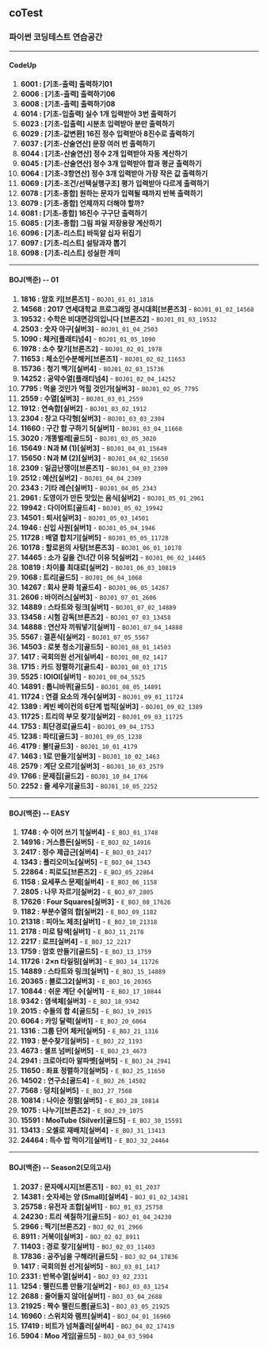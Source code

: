 ## coTest
### 파이썬 코딩테스트 연습공간
***
#### CodeUp
1. **6001 : [기초-출력] 출력하기01**
2. **6006 : [기초-출력] 출력하기06**
3. **6008 : [기초-출력] 출력하기08**
4. **6014 : [기초-입출력] 실수 1개 입력받아 3번 출력하기**
5. **6023 : [기초-입출력] 시분초 입력받아 분만 출력하기**
6. **6029 : [기초-값변환] 16진 정수 입력받아 8진수로 출력하기**
7. **6037 : [기초-산술연산] 문장 여러 번 출력하기**
8. **6044 : [기초-산술연산] 정수 2개 입력받아 자동 계산하기**
9. **6045 : [기초-산술연산] 정수 3개 입력받아 합과 평균 출력하기**
10. **6064 : [기초-3항연산] 정수 3개 입력받아 가장 작은 값 출력하기**
11. **6069 : [기초-조건/선택실행구조] 평가 입력받아 다르게 출력하기**
12. **6078 : [기초-종합] 원하는 문자가 입력될 때까지 반복 출력하기**
13. **6079 : [기초-종합] 언제까지 더해야 할까?**
14. **6081 : [기초-종합] 16진수 구구단 출력하기**
15. **6085 : [기초-종합] 그림 파일 저장용량 계산하기**
16. **6096 : [기초-리스트] 바둑알 십자 뒤집기**
17. **6097 : [기초-리스트] 설탕과자 뽑기**
18. **6098 : [기초-리스트] 성실한 개미**
***
#### BOJ(백준) -- 01
1. **1816 : 암호 키[브론즈1]** - `BOJ01_01_01_1816`
2. **14568 : 2017 연세대학교 프로그래밍 경시대회[브론즈3]** - `BOJ01_01_02_14568`
3. **19532 : 수학은 비대면강의입니다 [브론즈2]** - `BOJ01_01_03_19532`
4. **2503 : 숫자 야구[실버3]** - `BOJ01_01_04_2503`
5. **1090 : 체커[플래티넘4]** - `BOJ01_01_05_1090`
6. **1978 : 소수 찾기[브론즈2]** - `BOJ01_02_01_1978`
7. **11653 : 체소인수분해커[브론즈1]** - `BOJ01_02_02_11653`
8. **15736 : 청기 백기[실버4]** - `BOJ01_02_03_15736`
9. **14252 : 공약수열[플래티넘4]** - `BOJ01_02_04_14252`
10. **7795 : 먹을 것인가 먹힐 것인가[실버3]** - `BOJ01_02_05_7795`
11. **2559 : 수열[실버3]** - `BOJ01_03_01_2559`
12. **1912 : 연속합[실버2]** - `BOJ01_03_02_1912`
13. **2304 : 창고 다각형[실버3]** - `BOJ01_03_03_2304`
14. **11660 : 구간 합 구하기 5[실버1]** - `BOJ01_03_04_11660`
15. **3020 : 개똥벌레[골드5]** - `BOJ01_03_05_3020`
16. **15649 : N과 M (1)[실버3]** - `BOJ01_04_01_15649`
17. **15650 : N과 M (2)[실버3]** - `BOJ01_04_02_15650`
18. **2309 : 일곱난쟁이[브론즈1]** - `BOJ01_04_03_2309`
19. **2512 : 예산[실버2]** - `BOJ01_04_04_2309`
20. **2343 : 기타 레슨[실버1]** - `BOJ01_04_05_2343`
21. **2961 : 도영이가 만든 맛있는 음식[실버2]** - `BOJ01_05_01_2961`
22. **19942 : 다이어트[골드4]** - `BOJ01_05_02_19942`
23. **14501 : 퇴사[실버3]** - `BOJ01_05_03_14501`
24. **1946 : 신입 사원[실버1]** - `BOJ01_05_04_1946`
25. **11728 : 배열 합치기[실버5]** - `BOJ01_05_05_11728`
26. **10178 : 할로윈의 사탕[브론즈3]** - `BOJ01_06_01_10178`
27. **14465 : 소가 길을 건너간 이유 5[실버2]** - `BOJ01_06_02_14465`
28. **10819 : 차이를 최대로[실버2]** - `BOJ01_06_03_10819`
29. **1068 : 트리[골드5]** - `BOJ01_06_04_1068`
30. **14267 : 회사 문화 1[골드4]** - `BOJ01_06_05_14267`
31. **2606 : 바이러스[실버3]** - `BOJ01_07_01_2606`
32. **14889 : 스타트와 링크[실버1]** - `BOJ01_07_02_14889`
33. **13458 : 시험 감독[브론즈2]** - `BOJ01_07_03_13458`
34. **14888 : 연산자 끼워넣기[실버1]** - `BOJ01_07_04_14888`
35. **5567 : 결혼식[실버2]** - `BOJ01_07_05_5567`
36. **14503 : 로봇 청소기[골드5]** - `BOJ01_08_01_14503`
37. **1417 : 국회의원 선거[실버4]** - `BOJ01_08_02_1417`
38. **1715 : 카드 정렬하기[골드4]** - `BOJ01_08_03_1715`
39. **5525 : IOIOI[실버1]** - `BOJ01_08_04_5525`
40. **14891 : 톱니바퀴[골드5]** - `BOJ01_08_05_14891`
41. **11724 : 연결 요소의 개수[실버3]** - `BOJ01_09_01_11724`
42. **1389 : 케빈 베이컨의 6단계 법칙[실버3]** - `BOJ01_09_02_1389`
43. **11725 : 트리의 부모 찾기[실버2]** - `BOJ01_09_03_11725`
44. **1753 : 최단경로[골드4]** - `BOJ01_09_04_1753`
45. **1238 : 파티[골드3]** - `BOJ01_09_05_1238`
46. **4179 : 불![골드3]** - `BOJ01_10_01_4179`
47. **1463 : 1로 만들기[실버3]** - `BOJ01_10_02_1463`
48. **2579 : 계단 오르기[실버3]** - `BOJ01_10_03_2579`
49. **1766 : 문제집[골드2]** - `BOJ01_10_04_1766` 
50. **2252 : 줄 세우기[골드3]** - `BOJ01_10_05_2252`
***
#### BOJ(백준) -- EASY
01. **1748 : 수 이어 쓰기 1[실버4]** - `E_BOJ_01_1748`
02. **14916 : 거스름돈[실버5]** - `E_BOJ_02_14916`
03. **2417 : 정수 제곱근[실버4]** - `E_BOJ_03_2417`
04. **1343 : 폴리오미노[실버5]** - `E_BOJ_04_1343`
05. **22864 : 피로도[브론즈2]** - `E_BOJ_05_22864`
06. **1158 : 요세푸스 문제[실버4]** - `E_BOJ_06_1158`
07. **2805 : 나무 자르기[실버2]** - `E_BOJ_07_2805`
08. **17626 : Four Squares[실버3]** - `E_BOJ_08_17626`
09. **1182 : 부분수열의 합[실버2]** - `E_BOJ_09_1182`
10. **21318 : 피아노 체조[실버1]** - `E_BOJ_10_21318`
11. **2178 : 미로 탐색[실버1]** - `E_BOJ_11_2178`
12. **2217 : 로프[실버4]** - `E_BOJ_12_2217`
13. **1759 : 암호 만들기[골드5]** - `E_BOJ_13_1759`
14. **11726 : 2×n 타일링[실버3]** - `E_BOJ_14_11726`
15. **14889 : 스타트와 링크[실버1]** - `E_BOJ_15_14889`
16. **20365 : 블로그2[실버3]** - `E_BOJ_16_20365`
17. **10844 : 쉬운 계단 수[실버1]** - `E_BOJ_17_10844`
18. **9342 : 염색체[실버3]** - `E_BOJ_18_9342`
19. **2015 : 수들의 합 4[골드5]** - `E_BOJ_19_2015`
20. **6064 : 카잉 달력[실버1]** - `E_BOJ_20_6064`
21. **1316 : 그룹 단어 체커[실버5]** - `E_BOJ_21_1316`
22. **1193 : 분수찾기[실버5]** - `E_BOJ_22_1193`
23. **4673 : 셀프 넘버[실버5]** - `E_BOJ_23_4673`
24. **2941 : 크로아티아 알파벳[실버5]** - `E_BOJ_24_2941`
25. **11650 : 좌표 정렬하기[실버5]** - `E_BOJ_25_11650`
26. **14502 : 연구소[골드4]** - `E_BOJ_26_14502`
27. **7568 : 덩치[실버5]** - `E_BOJ_27_7568`
28. **10814 : 나이순 정렬[실버5]** - `E_BOJ_28_10814`
29. **1075 : 나누기[브론즈2]** - `E_BOJ_29_1075`
30. **15591 : MooTube (Silver)[골드5]** - `E_BOJ_30_15591`
31. **13413 : 오셀로 재배치[실버4]** - `E_BOJ_31_13413`
32. **24464 : 득수 밥 먹이기[실버1]** - `E_BOJ_32_24464`
***
#### BOJ(백준) -- Season2(모의고사)
01. **2037 : 문자메시지[브론즈1]** - `BOJ_01_01_2037`
02. **14381 : 숫자세는 양 (Small)[실버4]** - `BOJ_01_02_14381`
03. **25758 : 유전자 조합[실버1]** - `BOJ_01_03_25758`
04. **24230 : 트리 색칠하기[골드5]** - `BOJ_01_04_24230`
05. **2966 : 찍기[브론즈2]** - `BOJ_02_01_2966`
06. **8911 : 거북이[실버3]** - `BOJ_02_02_8911`
07. **11403 : 경로 찾기[실버1]** - `BOJ_02_03_11403`
08. **17836 : 공주님을 구해라![골드5]** - `BOJ_02_04_17836`
09. **1417 : 국회의원 선거[실버5]** - `BOJ_03_01_1417`
10. **2331 : 반복수열[실버4]** - `BOJ_03_02_2331`
11. **1254 : 팰린드롬 만들기[실버2]** - `BOJ_03_03_1254`
12. **2688 : 줄어들지 않아[실버1]** - `BOJ_03_04_2688`
13. **21925 : 짝수 팰린드롬[골드3]** - `BOJ_03_05_21925`
14. **16960 : 스위치와 램프[실버4]** - `BOJ_04_01_16960`
15. **17419 : 비트가 넘쳐흘러[실버4]** - `BOJ_04_02_17419`
16. **5904 : Moo 게임[골드5]** - `BOJ_04_03_5904`